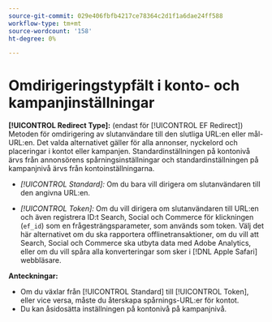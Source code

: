 ```yaml
---
source-git-commit: 029e406fbfb4217ce78364c2d1f1a6dae24ff588
workflow-type: tm+mt
source-wordcount: '158'
ht-degree: 0%

---
```

# Omdirigeringstypfält i konto- och kampanjinställningar

**[!UICONTROL Redirect Type]:** (endast för [!UICONTROL EF Redirect]) Metoden för omdirigering av slutanvändare till den slutliga URL:en eller mål-URL:en. Det valda alternativet gäller för alla annonser, nyckelord och placeringar i kontot eller kampanjen. Standardinställningen på kontonivå ärvs från annonsörens spårningsinställningar och standardinställningen på kampanjnivå ärvs från kontoinställningarna.

* *[!UICONTROL Standard]:* Om du bara vill dirigera om slutanvändaren till den angivna URL:en.

* *[!UICONTROL Token]:* Om du vill dirigera om slutanvändaren till URL:en och även registrera ID:t Search, Social och Commerce för klickningen (`ef_id`) som en frågesträngsparameter, som används som token. Välj det här alternativet om du ska rapportera offlinetransaktioner, om du vill att Search, Social och Commerce ska utbyta data med Adobe Analytics, eller om du vill spåra alla konverteringar som sker i [!DNL Apple Safari] webbläsare.

**Anteckningar:**

* Om du växlar från [!UICONTROL Standard] till [!UICONTROL Token], eller vice versa, måste du återskapa spårnings-URL:er för kontot.
* Du kan åsidosätta inställningen på kontonivå på kampanjnivå.
